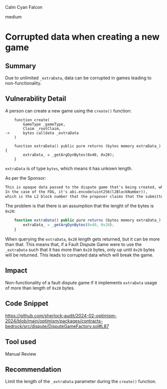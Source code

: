 Calm Cyan Falcon

medium

# Corrupted data when creating a new game

## Summary
Due to unlimited `_extraData`, data can be corrupted in games leading to non-functionality.

## Vulnerability Detail
A person can create a new game using the `create()` function:
```javascript=
    function create(
        GameType _gameType,
        Claim _rootClaim,
->      bytes calldata _extraData
    )

    function extraData() public pure returns (bytes memory extraData_) {
        extraData_ = _getArgDynBytes(0x40, 0x20);
    }
```
`extraData` is of type `bytes`, which means it has unkown length.

As per the Sponsor:
```md
This is opaque data passed to the dispute game that's being created, which can be indexed by the clones-with-immutable-args proxy. 
In the case of the FDG, it's abi.encode(uint256(l2BlockNumber)), 
which is the L2 block number that the proposer claims that the submitted output root (the rootClaim) corresponds to 
```

The problem is that there is an assumption that the lenght of the bytes is `0x20`:
```javascript
    function extraData() public pure returns (bytes memory extraData_) {
        extraData_ = _getArgDynBytes(0x40, 0x20);
    }
```

When querying the `extraData`, `0x20` length gets returned, but it can be more than that.
This means that, if a Fault Dispute Game were to use the `_extraData` such that it has more than `0x20` bytes, only up until `0x20` bytes will be returned.
This leads to corrupted data which will break the game.

## Impact
Non-functionality of a fault dispute game if it implements `extraData` usage of more than length of `0x20` bytes.

## Code Snippet
https://github.com/sherlock-audit/2024-02-optimism-2024/blob/main/optimism/packages/contracts-bedrock/src/dispute/DisputeGameFactory.sol#L87

## Tool used
Manual Review

## Recommendation
Limit the length of the `_extraData` parameter during the `create()` function.

